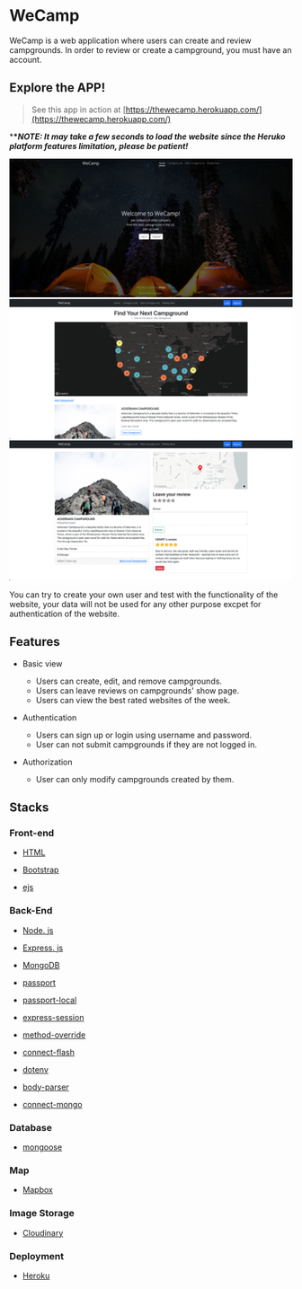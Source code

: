 # WeCamp

WeCamp is a web application where users can create and review campgrounds. In order to review or create a campground, you must have an account.

## Explore the APP!
> See this app in action at [https://thewecamp.herokuapp.com/](https://thewecamp.herokuapp.com/) <br>

***\**NOTE: It may take a few seconds to load the website since the Heruko platform features limitation, please be patient!***

![Home Page](./screenshots/homepage.png)
![Map Page](./screenshots/campgrounds.png)
![Show Page](./screenshots/showpage.png)

You can try to create your own user and test with the functionality of the website, your data will not be used for any other purpose excpet for authentication of the website.

## Features
* Basic view
  * Users can create, edit, and remove campgrounds.
  * Users can leave reviews on campgrounds' show page.
  * Users can view the best rated websites of the week.
  
* Authentication
  * Users can sign up or login using username and password.
  * User can not submit campgrounds if they are not logged in.

* Authorization
  * User can only modify campgrounds created by them.
  
## Stacks

### Front-end
* [HTML](https://en.wikipedia.org/wiki/HTML5)

* [Bootstrap](https://getbootstrap.com)

* [ejs](https://ejs.co/)

### Back-End
* [Node. js](https://nodejs.org)

* [Express. js](https://expressjs.com)

* [MongoDB](https://www.mongodb.com/)

* [passport](http://www.passportjs.org/)

* [passport-local](https://github.com/jaredhanson/passport-local#passport-local)

* [express-session](https://github.com/expressjs/session#express-session)

* [method-override](https://github.com/expressjs/method-override#method-override)

* [connect-flash](https://github.com/jaredhanson/connect-flash#connect-flash)

* [dotenv](https://www.npmjs.com/package/dotenv)

* [body-parser](https://www.npmjs.com/package/body-parser)

* [connect-mongo](https://www.npmjs.com/package/connect-mongo)

### Database
* [mongoose](http://mongoosejs.com/)

### Map
* [Mapbox](https://www.mapbox.com/)

### Image Storage
* [Cloudinary](https://cloudinary.com/)

### Deployment
* [Heroku](https://www.heroku.com/)

